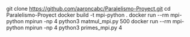 git clone https://github.com/aaroncabc/Paralelismo-Proyect.git
cd Paralelismo-Proyect
docker build -t mpi-python .
docker run --rm mpi-python mpirun -np 4 python3 matmul_mpi.py 500
docker run --rm mpi-python mpirun -np 4 python3 primes_mpi.py 4
